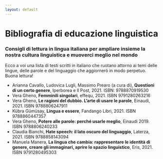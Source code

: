 ```yaml
---
layout: default
---
```

# Bibliografia di educazione linguistica

### Consigli di lettura in lingua italiana per ampliare insieme la nostra cultura linguistica e muoverci meglio nel mondo

Ecco a voi una lista di testi scritti in italiano che ruotano attorno ai temi delle lingue, delle parole e del linguaggio che aggiornerò in modo perpetuo. Buona lettura!

*   Arianna Cavallo, Ludovica Lugli, Massimo Prearo (a cura di), **Questioni di un certo genere**, Iperborea e Il Post, 2021. ISBN: 9788870919530 
*   Vera Gheno, **Femminili singolari**, effequ, 2021. ISBN 9791280263216 
*   Vera Gheno, **Le ragioni del dubbio. L’arte di usare le parole**, Einaudi, 2021. ISBN 9788806247911 
*   Kübra Gümüsay, **Lingua e essere**, Fandango Libri, 2021. ISBN 9788860447357 
*   Vera Gheno, **Potere alle parole: perché usarle meglio**, Einaudi 2019. ISBN 9788806240233 
*   Claudia Bianchi, **Hate speech: il lato oscuro del linguaggio**, Laterza, 2021. ISBN 9788858143094 
*   Manuela Manera, **La lingua che cambia: rappresentare le identità di genere, creare gli immaginari, aprire lo spazio linguistico**, Eris, 2021. ISBN 9791280495303 
